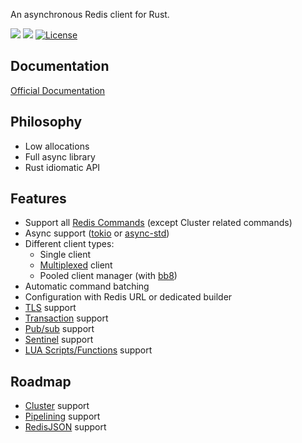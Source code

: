 An asynchronous Redis client for Rust.

![](https://img.shields.io/github/v/release/dahomey-technologies/redis-driver-rs?label=redis-driver&sort=semver)
![](https://github.com/dahomey-technologies/redis-driver-rs/actions/workflows/compile_and_test.yml/badge.svg)
[![License](https://img.shields.io/badge/license-MIT-blue.svg)](LICENSE.txt)

## Documentation
[Official Documentation](https://docs.rs/redis-driver/latest/redis_driver/)

## Philosophy
* Low allocations
* Full async library
* Rust idiomatic API

## Features
* Support all [Redis Commands](https://redis.io/commands/) (except Cluster related commands)
* Async support ([tokio](https://tokio.rs/) or [async-std](https://async.rs/))
* Different client types:
  * Single client
  * [Multiplexed](https://redis.com/blog/multiplexing-explained/) client
  * Pooled client manager (with [bb8](https://docs.rs/bb8/latest/bb8/))
* Automatic command batching
* Configuration with Redis URL or dedicated builder
* [TLS](https://redis.io/docs/manual/security/encryption/) support
* [Transaction](https://redis.io/docs/manual/transactions/) support
* [Pub/sub](https://redis.io/docs/manual/pubsub/) support
* [Sentinel](https://redis.io/docs/manual/sentinel/) support
* [LUA Scripts/Functions](https://redis.io/docs/manual/programmability/) support

## Roadmap
* [Cluster](https://redis.io/docs/manual/scaling/) support
* [Pipelining](https://redis.io/docs/manual/pipelining/) support
* [RedisJSON](https://redis.io/docs/stack/json/) support
